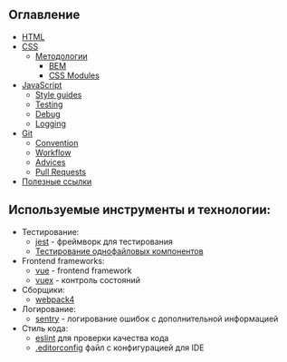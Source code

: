 ## Оглавление

- [HTML](./HTML/Readme.md)
- [CSS](./CSS/Readme.md)
  - [Методологии](./CSS/Methodology/Readme.md)
    - [BEM](./CSS/Methodology/BEM.md)
    - [CSS Modules](./CSS/Methodology/CSSModules.md)
- [JavaScript](./JavaScript/Readme.md)
  - [Style guides](./JavaScript/Styleguides/Readme.md)
  - [Testing](./JavaScript/Testing.md)
  - [Debug](./JavaScript/Debug.md)
  - [Logging](./Javascript/Logging.md)
- [Git](./Git/Readme.md)
  - [Convention](./Git/Convention.md)
  - [Workflow](./Git/Workflow.md)
  - [Advices](./Git/Advices.md)
  - [Pull Requests](./Git/PullRequests.md)
- [Полезные ссылки](./Common/UsefulLinks.md)

## Используемые инструменты и технологии:
- Тестирование:
  - [jest](https://jestjs.io/) - фреймворк для тестирования 
  - [Тестирование однофайловых компонентов](https://ru.vuejs.org/v2/guide/unit-testing.html)
- Frontend frameworks:
  - [vue](https://vuejs.org/) - frontend framework
  - [vuex](https://vuex.vuejs.org/ru/guide/) - контроль состояний
- Сборщики:
  - [webpack4](https://webpack.js.org/) 
- Логирование:
  - [sentry](https://sentry.io/) - логирование ошибок с дополнительной информацией
- Стиль кода:
  - [eslint](https://eslint.org/) для проверки качества кода
  - [.editorconfig](./JavaScript/Styleguides/.editorconfig) файл с конфигурацией для IDE
